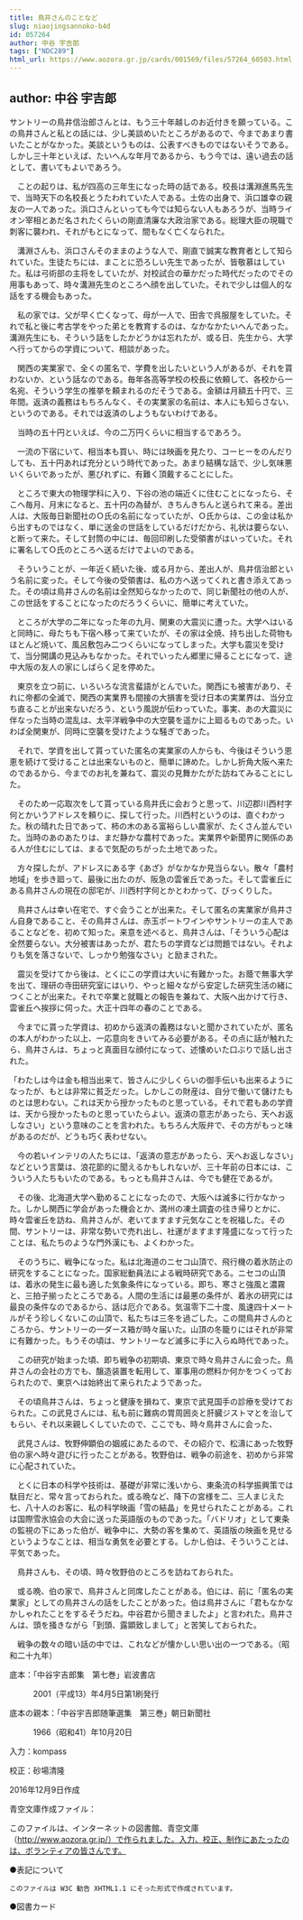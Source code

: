 ```yaml
---
title: 鳥井さんのことなど
slug: niaojingsannoko-b4d
id: 057264
author: 中谷 宇吉郎
tags: ["NDC289"]
html_url: https://www.aozora.gr.jp/cards/001569/files/57264_60503.html
---
```


## author: 中谷 宇吉郎

サントリーの鳥井信治郎さんとは、もう三十年越しのお近付きを願っている。この鳥井さんと私との話には、少し美談めいたところがあるので、今まであまり書いたことがなかった。美談というものは、公表すべきものではないそうである。しかし三十年といえば、たいへんな年月であるから、もう今では、遠い過去の話として、書いてもよいであろう。

　ことの起りは、私が四高の三年生になった時の話である。校長は溝淵進馬先生で、当時天下の名校長とうたわれていた人である。土佐の出身で、浜口雄幸の親友の一人であった。浜口さんといっても今では知らない人もあろうが、当時ライオン宰相とあだ名されたくらいの剛直清廉な大政治家である。総理大臣の現職で刺客に襲われ、それがもとになって、間もなく亡くなられた。

　溝淵さんも、浜口さんそのままのような人で、剛直で誠実な教育者として知られていた。生徒たちには、まことに恐ろしい先生であったが、皆敬慕はしていた。私は弓術部の主将をしていたが、対校試合の華かだった時代だったのでその用事もあって、時々溝淵先生のところへ顔を出していた。それで少しは個人的な話をする機会もあった。

　私の家では、父が早く亡くなって、母が一人で、田舎で呉服屋をしていた。それで私と後に考古学をやった弟とを教育するのは、なかなかたいへんであった。溝淵先生にも、そういう話をしたかどうかは忘れたが、或る日、先生から、大学へ行ってからの学資について、相談があった。

　関西の実業家で、全くの匿名で、学費を出したいという人があるが、それを貰わないか、という話なのである。毎年各高等学校の校長に依頼して、各校から一名宛、そういう学生の推挙を頼まれるのだそうである。金額は月額五十円で、三年間。返済の義務はもちろんなく、その実業家の名前は、本人にも知らさない、というのである。それでは返済のしようもないわけである。

　当時の五十円といえば、今の二万円くらいに相当するであろう。

　一流の下宿にいて、相当本も買い、時には映画を見たり、コーヒーをのんだりしても、五十円あれば充分という時代であった。あまり結構な話で、少し気味悪いくらいであったが、悪びれずに、有難く頂戴することにした。

　ところで東大の物理学科に入り、下谷の池の端近くに住むことになったら、そこへ毎月、月末になると、五十円の為替が、きちんきちんと送られて来る。差出人は、大阪毎日新聞社のＯ氏の名前になっていたが、Ｏ氏からは、この金は私から出すものではなく、単に送金の世話をしているだけだから、礼状は要らない、と断って来た。そして封筒の中には、毎回印刷した受領書がはいっていた。それに署名してＯ氏のところへ送るだけでよいのである。

　そういうことが、一年近く続いた後、或る月から、差出人が、鳥井信治郎という名前に変った。そして今後の受領書は、私の方へ送ってくれと書き添えてあった。その頃は鳥井さんの名前は全然知らなかったので、同じ新聞社の他の人が、この世話をすることになったのだろうくらいに、簡単に考えていた。

　ところが大学の二年になった年の九月、関東の大震災に遭った。大学へはいると同時に、母たちも下宿へ移って来ていたが、その家は全焼、持ち出した荷物もほとんど焼いて、風呂敷包み二つくらいになってしまった。大学も震災を受けて、当分開講の見込みもなかった。それでいったん郷里に帰ることになって、途中大阪の友人の家にしばらく足を停めた。

　東京を立つ前に、いろいろな流言蜚語がとんでいた。関西にも被害があり、それに帝都の全滅で、関西の実業界も間接の大損害を受け日本の実業界は、当分立ち直ることが出来ないだろう、という風説が伝わっていた。事実、あの大震災に伴なった当時の混乱は、太平洋戦争中の大空襲を遥かに上廻るものであった。いわば全関東が、同時に空襲を受けたような騒ぎであった。

　それで、学資を出して貰っていた匿名の実業家の人からも、今後はそういう恩恵を続けて受けることは出来ないものと、簡単に諦めた。しかし折角大阪へ来たのであるから、今までのお礼を兼ねて、震災の見舞かたがた訪ねてみることにした。

　そのため一応取次をして貰っている鳥井氏に会おうと思って、川辺郡川西村字何とかいうアドレスを頼りに、探して行った。川西村というのは、直ぐわかった。秋の晴れた日であって、柿の木のある富裕らしい農家が、たくさん並んでいた。当時のあのあたりは、まだ静かな農村であった。実業界や新聞界に関係のある人が住むにしては、まるで気配のちがった土地であった。

　方々探したが、アドレスにある字《あざ》がなかなか見当らない。散々「農村地域」を歩き廻って、最後に出たのが、阪急の雲雀丘であった。そして雲雀丘にある鳥井さんの現在の邸宅が、川西村字何とかとわかって、びっくりした。

　鳥井さんは幸い在宅で、すぐ会うことが出来た。そして匿名の実業家が鳥井さん自身であること、その鳥井さんは、赤玉ポートワインやサントリーの主人であることなどを、初めて知った。来意を述べると、鳥井さんは、「そういう心配は全然要らない。大分被害はあったが、君たちの学資などは問題ではない。それよりも気を落さないで、しっかり勉強なさい」と励まされた。

　震災を受けてから後は、とくにこの学資は大いに有難かった。お蔭で無事大学を出て、理研の寺田研究室にはいり、やっと細々ながら安定した研究生活の緒につくことが出来た。それで卒業と就職との報告を兼ねて、大阪へ出かけて行き、雲雀丘へ挨拶に伺った。大正十四年の春のことである。

　今までに貰った学資は、初めから返済の義務はないと聞かされていたが、匿名の本人がわかった以上、一応意向をきいてみる必要がある。その点に話が触れたら、鳥井さんは、ちょっと真面目な顔付になって、述懐めいた口ぶりで話し出された。

「わたしは今は金も相当出来て、皆さんに少しくらいの御手伝いも出来るようになったが、もとは非常に貧乏だった。しかしこの財産は、自分で働いて儲けたものとは思わない。これは天から授かったものと思っている。それで君もあの学資は、天から授かったものと思っていたらよい。返済の意志があったら、天へお返しなさい」という意味のことを言われた。もちろん大阪弁で、その方がもっと味があるのだが、どうも巧く表わせない。

　今の若いインテリの人たちには、「返済の意志があったら、天へお返しなさい」などという言葉は、浪花節的に聞えるかもしれないが、三十年前の日本には、こういう人たちもいたのである。もっとも鳥井さんは、今でも健在であるが。

　その後、北海道大学へ勤めることになったので、大阪へは滅多に行かなかった。しかし関西に学会があった機会とか、満州の凍土調査の往き帰りとかに、時々雲雀丘を訪ね、鳥井さんが、老いてますます元気なことを祝福した。その間、サントリーは、非常な勢いで売れ出し、社運がますます隆盛になって行ったことは、私たちのような門外漢にも、よくわかった。

　そのうちに、戦争になった。私は北海道のニセコ山頂で、飛行機の着氷防止の研究をすることになった。国家総動員法による戦時研究である。ニセコの山頂は、着氷の発生に最も適した気象条件になっている。即ち、寒さと強風と濃霧と、三拍子揃ったところである。人間の生活には最悪の条件が、着氷の研究には最良の条件なのであるから、話は厄介である。気温零下二十度、風速四十メートルがそう珍しくないこの山頂で、私たちは三冬を過ごした。この間鳥井さんのところから、サントリーの一ダース箱が時々届いた。山頂の冬籠りにはそれが非常に有難かった。もうその頃は、サントリーなど滅多に手に入らぬ時代であった。

　この研究が始まった頃、即ち戦争の初期頃、東京で時々鳥井さんに会った。鳥井さんの会社の方でも、醸造装置を転用して、軍事用の燃料か何かをつくっておられたので、東京へは始終出て来られたようであった。

　その頃鳥井さんは、ちょっと健康を損ねて、東京で武見国手の診療を受けておられた。この武見さんには、私も前に難病の胃周囲炎と肝臓ジストマとを治してもらい、それ以来親しくしていたので、ここでも、時々鳥井さんに会った、

　武見さんは、牧野伸顕伯の姻戚にあたるので、その紹介で、松濤にあった牧野伯の家へ時々遊びに行ったことがある。牧野伯は、戦争の前途を、初めから非常に心配されていた。

　とくに日本の科学や技術は、基礎が非常に浅いから、東条流の科学振興策では駄目だと、常々言っておられた。或る晩など、降下の宮様を二、三人まじえた七、八十人のお客に、私の科学映画「雪の結晶」を見せられたことがある。これは国際雪氷協会の大会に送った英語版のものであった。「バドリオ」として東条の監視の下にあった伯が、戦争中に、大勢の客を集めて、英語版の映画を見せるというようなことは、相当な勇気を必要とする。しかし伯は、そういうことは、平気であった。

　鳥井さんも、その頃、時々牧野伯のところを訪ねておられた。

　或る晩、伯の家で、鳥井さんと同席したことがある。伯には、前に「匿名の実業家」としての鳥井さんの話をしたことがあった。伯は鳥井さんに「君もなかなかしゃれたことをするそうだね。中谷君から聞きましたよ」と言われた。鳥井さんは、頭を掻きながら「到頭、露顕致しまして」と苦笑しておられた。

　戦争の数々の暗い話の中では、これなどが懐かしい思い出の一つである。（昭和二十九年）













底本：「中谷宇吉郎集　第七巻」岩波書店

　　　2001（平成13）年4月5日第1刷発行

底本の親本：「中谷宇吉郎随筆選集　第三巻」朝日新聞社

　　　1966（昭和41）年10月20日

入力：kompass

校正：砂場清隆

2016年12月9日作成

青空文庫作成ファイル：

このファイルは、インターネットの図書館、青空文庫（http://www.aozora.gr.jp/）で作られました。入力、校正、制作にあたったのは、ボランティアの皆さんです。











●表記について


	このファイルは W3C 勧告 XHTML1.1 にそった形式で作成されています。







●図書カード